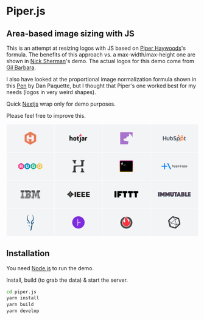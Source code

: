 # Piper.js

## Area-based image sizing with JS

This is an attempt at resizing logos with JS based on [Piper Haywoods]'s formula. The benefits of this approach vs. a max-width/max-height one are shown in [Nick Sherman]'s demo. The actual logos for this demo come from [Gil Barbara].

I also have looked at the proportional image normalization formula shown in this [Pen](https://codepen.io/danpaquette/pen/jXpbQK) by Dan Paquette, but I thought that Piper's one worked best for my needs (logos in very weird shapes).

Quick [Nextjs](https://tailwindcss.com/docs/guides/nextjs) wrap only for demo purposes.

Please feel free to improve this.

![Screenshot](https://raw.githubusercontent.com/anderland/piper.js/main/piper.png)

## Installation

You need [Node.js](https://nodejs.org/) to run the demo.

Install, build (to grab the data) & start the server.

```sh
cd piper.js
yarn install
yarn build
yarn develop
```

[piper haywoods]: https://piperhaywood.com/images-consistent-surface-area/
[gil barbara]: https://github.com/gilbarbara/logos
[nick sherman]: https://nicksherman.com/size-by-area/
